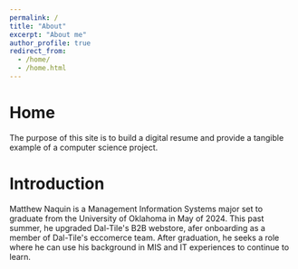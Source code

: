 ```yaml
---
permalink: /
title: "About"
excerpt: "About me"
author_profile: true
redirect_from: 
  - /home/
  - /home.html
---
```



Home
======
The purpose of this site is to build a digital resume and provide a tangible example of a computer science project. 

Introduction
======
Matthew Naquin is a Management Information Systems major set to graduate from the University of Oklahoma in May of 2024. 
This past summer, he upgraded Dal-Tile's B2B webstore, afer onboarding as a member of Dal-Tile's eccomerce team. After 
graduation, he seeks a role where he can use his background in MIS and IT experiences to continue to learn. 